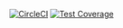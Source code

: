 [![CircleCI](https://circleci.com/gh/younggeeks/sms-api/tree/master.svg?style=svg)](https://circleci.com/gh/younggeeks/sms-api/tree/master)  [![Test Coverage](https://api.codeclimate.com/v1/badges/188c219a401b8aa05ecf/test_coverage)](https://codeclimate.com/github/younggeeks/sms-api/test_coverage)
